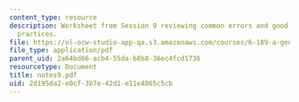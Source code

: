 ```yaml
---
content_type: resource
description: Worksheet from Session 9 reviewing common errors and good programming
  practices.
file: https://ol-ocw-studio-app-qa.s3.amazonaws.com/courses/6-189-a-gentle-introduction-to-programming-using-python-january-iap-2008/2d195da2e0cf3b7e42d1e11e4865c5cb_notes9.pdf
file_type: application/pdf
parent_uid: 2a64bd66-acb4-55da-b8b8-36ec4fcd1736
resourcetype: Document
title: notes9.pdf
uid: 2d195da2-e0cf-3b7e-42d1-e11e4865c5cb
---
```

